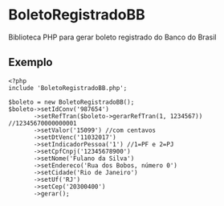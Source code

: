 # BoletoRegistradoBB
Biblioteca PHP para gerar boleto registrado do Banco do Brasil

## Exemplo
```
<?php
include 'BoletoRegistradoBB.php';

$boleto = new BoletoRegistradoBB();
$boleto->setIdConv('987654')
       ->setRefTran($boleto->gerarRefTran(1, 1234567)) //12345670000000001
       ->setValor('15099') //com centavos
       ->setDtVenc('11032017')
       ->setIndicadorPessoa('1') //1=PF e 2=PJ
       ->setCpfCnpj('12345678900')
       ->setNome('Fulano da Silva')
       ->setEndereco('Rua dos Bobos, número 0')
       ->setCidade('Rio de Janeiro')
       ->setUf('RJ')
       ->setCep('20300400')
       ->gerar();
```
